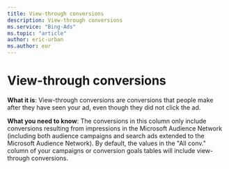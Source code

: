 ```yaml
---
title: View-through conversions
description: View-through conversions
ms.service: "Bing-Ads"
ms.topic: "article"
author: eric-urban
ms.author: eur
---
```


# View-through conversions

**What it is**: View-through conversions are conversions that people make after they have seen your ad, even though they did not click the ad.

**What you need to know**: The conversions in this column only include conversions resulting from impressions in the Microsoft Audience Network (including both audience campaigns and search ads extended to the Microsoft Audience Network). By default, the values in the "All conv." column of your campaigns or conversion goals tables will include view-through conversions.


